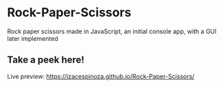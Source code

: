 # Rock-Paper-Scissors
Rock paper scissors made in JavaScript, an initial console app, with a GUI later implemented

## Take a peek here!
Live preview: https://izacespinoza.github.io/Rock-Paper-Scissors/
